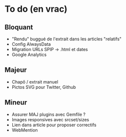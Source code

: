 # To do (en vrac)

## Bloquant

- "Rendu" buggué de l'extrait dans les articles "relatifs"
- Config AlwaysData
- Migration URLs SPIP -> .html et dates
- Google Analytics

## Majeur

- Chapô / extrait manuel
- Pictos SVG pour Twitter, Github

## Mineur

- Assurer MAJ plugins avec Gemfile ?
- Images responsives avec srcset/sizes
- Lien dans article pour proposer correctifs
- WebMention
